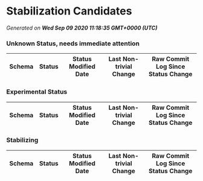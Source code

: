 # Stabilization Candidates

_Generated on **Wed Sep 09 2020 11:18:35 GMT+0000 (UTC)**_


### Unknown Status, needs immediate attention

|Schema|Status|Status Modified Date|Last Non-trivial Change|Raw Commit Log Since Status Change|
|------|------|--------------------|-----------------------|----------------------------------|


### Experimental Status

|Schema|Status|Status Modified Date|Last Non-trivial Change|Raw Commit Log Since Status Change|
|------|------|--------------------|-----------------------|----------------------------------|


### Stabilizing

|Schema|Status|Status Modified Date|Last Non-trivial Change|Raw Commit Log Since Status Change|
|------|------|--------------------|-----------------------|----------------------------------|




